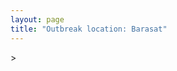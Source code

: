 ```yaml
---
layout: page
title: "Outbreak location: Barasat"
---
```

<div id="mapid">
<script src="https://buda-magenta.github.io/hazard_map/load_map.js"></script>
><script>
var marker_outbreak = L.marker([22.717624, 88.488953],{"autoPan": true}).addTo(map); marker_outbreak.bindTooltip("Barasat").openTooltip();

var circle_1 = L.circle([22.661196, 88.866022], {"pane": "markerPane", "color": "red", "fill": true, "fillOpacity": 0.2, "fillRule": "evenodd", "lineCap": "round", "lineJoin": "round", "opacity": 1.0, "radius": 376106, "stroke": true, "weight": 2}).addTo(map);
circle_1.bindTooltip("Basirhat<br>rank: 1<br>hazard index: 0.094027")

var circle_2 = L.circle([22.541418, 88.357691], {"pane": "markerPane", "color": "red", "fill": true, "fillOpacity": 0.2, "fillRule": "evenodd", "lineCap": "round", "lineJoin": "round", "opacity": 1.0, "radius": 347893, "stroke": true, "weight": 2}).addTo(map);
circle_2.bindTooltip("Kolkata<br>rank: 2<br>hazard index: 0.086973")

var circle_3 = L.circle([22.840800, 88.653500], {"pane": "markerPane", "color": "red", "fill": true, "fillOpacity": 0.2, "fillRule": "evenodd", "lineCap": "round", "lineJoin": "round", "opacity": 1.0, "radius": 252228, "stroke": true, "weight": 2}).addTo(map);
circle_3.bindTooltip("Habra<br>rank: 3<br>hazard index: 0.063057")

var circle_4 = L.circle([23.056882, 88.781851], {"pane": "markerPane", "color": "red", "fill": true, "fillOpacity": 0.2, "fillRule": "evenodd", "lineCap": "round", "lineJoin": "round", "opacity": 1.0, "radius": 57657, "stroke": true, "weight": 2}).addTo(map);
circle_4.bindTooltip("Bongaon<br>rank: 4<br>hazard index: 0.014414")

var circle_5 = L.circle([23.535048, 87.338043], {"pane": "markerPane", "color": "red", "fill": true, "fillOpacity": 0.2, "fillRule": "evenodd", "lineCap": "round", "lineJoin": "round", "opacity": 1.0, "radius": 37320, "stroke": true, "weight": 2}).addTo(map);
circle_5.bindTooltip("Durgapur<br>rank: 5<br>hazard index: 0.009330")

var circle_6 = L.circle([23.687130, 86.974659], {"pane": "markerPane", "color": "red", "fill": true, "fillOpacity": 0.2, "fillRule": "evenodd", "lineCap": "round", "lineJoin": "round", "opacity": 1.0, "radius": 37159, "stroke": true, "weight": 2}).addTo(map);
circle_6.bindTooltip("Asansol<br>rank: 6<br>hazard index: 0.009290")

var circle_7 = L.circle([22.508621, 88.253218], {"pane": "markerPane", "color": "red", "fill": true, "fillOpacity": 0.2, "fillRule": "evenodd", "lineCap": "round", "lineJoin": "round", "opacity": 1.0, "radius": 29584, "stroke": true, "weight": 2}).addTo(map);
circle_7.bindTooltip("Maheshtala<br>rank: 7<br>hazard index: 0.007396")

var circle_8 = L.circle([22.695034, 88.377060], {"pane": "markerPane", "color": "red", "fill": true, "fillOpacity": 0.2, "fillRule": "evenodd", "lineCap": "round", "lineJoin": "round", "opacity": 1.0, "radius": 25246, "stroke": true, "weight": 2}).addTo(map);
circle_8.bindTooltip("Panihati<br>rank: 8<br>hazard index: 0.006312")

var circle_9 = L.circle([22.670728, 88.376342], {"pane": "markerPane", "color": "red", "fill": true, "fillOpacity": 0.2, "fillRule": "evenodd", "lineCap": "round", "lineJoin": "round", "opacity": 1.0, "radius": 22156, "stroke": true, "weight": 2}).addTo(map);
circle_9.bindTooltip("Kamarhati<br>rank: 9<br>hazard index: 0.005539")

var circle_10 = L.circle([23.250000, 87.750000], {"pane": "markerPane", "color": "red", "fill": true, "fillOpacity": 0.2, "fillRule": "evenodd", "lineCap": "round", "lineJoin": "round", "opacity": 1.0, "radius": 20711, "stroke": true, "weight": 2}).addTo(map);
circle_10.bindTooltip("Barddhaman<br>rank: 10<br>hazard index: 0.005178")

var circle_11 = L.circle([24.379576, 88.585573], {"pane": "markerPane", "color": "red", "fill": true, "fillOpacity": 0.2, "fillRule": "evenodd", "lineCap": "round", "lineJoin": "round", "opacity": 1.0, "radius": 20509, "stroke": true, "weight": 2}).addTo(map);
circle_11.bindTooltip("Baharampur<br>rank: 11<br>hazard index: 0.005127")

var circle_12 = L.circle([22.646958, 88.343612], {"pane": "markerPane", "color": "red", "fill": true, "fillOpacity": 0.2, "fillRule": "evenodd", "lineCap": "round", "lineJoin": "round", "opacity": 1.0, "radius": 19219, "stroke": true, "weight": 2}).addTo(map);
circle_12.bindTooltip("Bally<br>rank: 12<br>hazard index: 0.004805")

var circle_13 = L.circle([22.591260, 88.390964], {"pane": "markerPane", "color": "red", "fill": true, "fillOpacity": 0.2, "fillRule": "evenodd", "lineCap": "round", "lineJoin": "round", "opacity": 1.0, "radius": 15820, "stroke": true, "weight": 2}).addTo(map);
circle_13.bindTooltip("Bidhan Nagar<br>rank: 13<br>hazard index: 0.003955")

var circle_14 = L.circle([22.707369, 88.374437], {"pane": "markerPane", "color": "red", "fill": true, "fillOpacity": 0.2, "fillRule": "evenodd", "lineCap": "round", "lineJoin": "round", "opacity": 1.0, "radius": 15396, "stroke": true, "weight": 2}).addTo(map);
circle_14.bindTooltip("Baranagar<br>rank: 14<br>hazard index: 0.003849")

var circle_15 = L.circle([22.694792, 88.453018], {"pane": "markerPane", "color": "red", "fill": true, "fillOpacity": 0.2, "fillRule": "evenodd", "lineCap": "round", "lineJoin": "round", "opacity": 1.0, "radius": 15034, "stroke": true, "weight": 2}).addTo(map);
circle_15.bindTooltip("Madhyamgram<br>rank: 15<br>hazard index: 0.003759")

var circle_16 = L.circle([22.890183, 88.426939], {"pane": "markerPane", "color": "red", "fill": true, "fillOpacity": 0.2, "fillRule": "evenodd", "lineCap": "round", "lineJoin": "round", "opacity": 1.0, "radius": 13851, "stroke": true, "weight": 2}).addTo(map);
circle_16.bindTooltip("Naihati<br>rank: 16<br>hazard index: 0.003463")

var circle_17 = L.circle([22.028124, 88.063265], {"pane": "markerPane", "color": "red", "fill": true, "fillOpacity": 0.2, "fillRule": "evenodd", "lineCap": "round", "lineJoin": "round", "opacity": 1.0, "radius": 12879, "stroke": true, "weight": 2}).addTo(map);
circle_17.bindTooltip("Haldia<br>rank: 17<br>hazard index: 0.003220")

var circle_18 = L.circle([22.472223, 88.093845], {"pane": "markerPane", "color": "red", "fill": true, "fillOpacity": 0.2, "fillRule": "evenodd", "lineCap": "round", "lineJoin": "round", "opacity": 1.0, "radius": 12579, "stroke": true, "weight": 2}).addTo(map);
circle_18.bindTooltip("Uluberia<br>rank: 18<br>hazard index: 0.003145")

var circle_19 = L.circle([22.754995, 88.341667], {"pane": "markerPane", "color": "red", "fill": true, "fillOpacity": 0.2, "fillRule": "evenodd", "lineCap": "round", "lineJoin": "round", "opacity": 1.0, "radius": 11450, "stroke": true, "weight": 2}).addTo(map);
circle_19.bindTooltip("Serampore<br>rank: 19<br>hazard index: 0.002863")

var circle_20 = L.circle([22.901200, 88.389900], {"pane": "markerPane", "color": "red", "fill": true, "fillOpacity": 0.2, "fillRule": "evenodd", "lineCap": "round", "lineJoin": "round", "opacity": 1.0, "radius": 11189, "stroke": true, "weight": 2}).addTo(map);
circle_20.bindTooltip("Hugli-Chinsurah<br>rank: 20<br>hazard index: 0.002797")

var circle_21 = L.circle([22.667046, 88.341146], {"pane": "markerPane", "color": "red", "fill": true, "fillOpacity": 0.2, "fillRule": "evenodd", "lineCap": "round", "lineJoin": "round", "opacity": 1.0, "radius": 10122, "stroke": true, "weight": 2}).addTo(map);
circle_21.bindTooltip("Uttarpara<br>rank: 21<br>hazard index: 0.002531")

var circle_22 = L.circle([23.405848, 88.495893], {"pane": "markerPane", "color": "red", "fill": true, "fillOpacity": 0.2, "fillRule": "evenodd", "lineCap": "round", "lineJoin": "round", "opacity": 1.0, "radius": 9378, "stroke": true, "weight": 2}).addTo(map);
circle_22.bindTooltip("Krishnanagar<br>rank: 22<br>hazard index: 0.002345")

var circle_23 = L.circle([23.259346, 88.437212], {"pane": "markerPane", "color": "red", "fill": true, "fillOpacity": 0.2, "fillRule": "evenodd", "lineCap": "round", "lineJoin": "round", "opacity": 1.0, "radius": 9352, "stroke": true, "weight": 2}).addTo(map);
circle_23.bindTooltip("Santipur<br>rank: 23<br>hazard index: 0.002338")

var circle_24 = L.circle([23.332200, 86.361600], {"pane": "markerPane", "color": "red", "fill": true, "fillOpacity": 0.2, "fillRule": "evenodd", "lineCap": "round", "lineJoin": "round", "opacity": 1.0, "radius": 8493, "stroke": true, "weight": 2}).addTo(map);
circle_24.bindTooltip("Purulia<br>rank: 24<br>hazard index: 0.002123")

var circle_25 = L.circle([22.870214, 88.419608], {"pane": "markerPane", "color": "red", "fill": true, "fillOpacity": 0.2, "fillRule": "evenodd", "lineCap": "round", "lineJoin": "round", "opacity": 1.0, "radius": 8441, "stroke": true, "weight": 2}).addTo(map);
circle_25.bindTooltip("Barrackpur<br>rank: 25<br>hazard index: 0.002110")

var circle_26 = L.circle([22.920982, 88.437022], {"pane": "markerPane", "color": "red", "fill": true, "fillOpacity": 0.2, "fillRule": "evenodd", "lineCap": "round", "lineJoin": "round", "opacity": 1.0, "radius": 7947, "stroke": true, "weight": 2}).addTo(map);
circle_26.bindTooltip("Halisahar<br>rank: 26<br>hazard index: 0.001987")

var circle_27 = L.circle([22.726141, 88.343487], {"pane": "markerPane", "color": "red", "fill": true, "fillOpacity": 0.2, "fillRule": "evenodd", "lineCap": "round", "lineJoin": "round", "opacity": 1.0, "radius": 7721, "stroke": true, "weight": 2}).addTo(map);
circle_27.bindTooltip("Rishra<br>rank: 27<br>hazard index: 0.001930")

var circle_28 = L.circle([23.388901, 88.372439], {"pane": "markerPane", "color": "red", "fill": true, "fillOpacity": 0.2, "fillRule": "evenodd", "lineCap": "round", "lineJoin": "round", "opacity": 1.0, "radius": 7708, "stroke": true, "weight": 2}).addTo(map);
circle_28.bindTooltip("Nabadwip<br>rank: 28<br>hazard index: 0.001927")

var circle_29 = L.circle([22.949011, 88.435910], {"pane": "markerPane", "color": "red", "fill": true, "fillOpacity": 0.2, "fillRule": "evenodd", "lineCap": "round", "lineJoin": "round", "opacity": 1.0, "radius": 7646, "stroke": true, "weight": 2}).addTo(map);
circle_29.bindTooltip("Kanchrapara<br>rank: 29<br>hazard index: 0.001912")

var circle_30 = L.circle([22.794910, 88.331772], {"pane": "markerPane", "color": "red", "fill": true, "fillOpacity": 0.2, "fillRule": "evenodd", "lineCap": "round", "lineJoin": "round", "opacity": 1.0, "radius": 7513, "stroke": true, "weight": 2}).addTo(map);
circle_30.bindTooltip("Baidyabati<br>rank: 30<br>hazard index: 0.001878")

var circle_31 = L.circle([22.741920, 88.379201], {"pane": "markerPane", "color": "red", "fill": true, "fillOpacity": 0.2, "fillRule": "evenodd", "lineCap": "round", "lineJoin": "round", "opacity": 1.0, "radius": 7346, "stroke": true, "weight": 2}).addTo(map);
circle_31.bindTooltip("Titagarh<br>rank: 31<br>hazard index: 0.001837")

var circle_32 = L.circle([22.715699, 88.381582], {"pane": "markerPane", "color": "red", "fill": true, "fillOpacity": 0.2, "fillRule": "evenodd", "lineCap": "round", "lineJoin": "round", "opacity": 1.0, "radius": 6889, "stroke": true, "weight": 2}).addTo(map);
circle_32.bindTooltip("Khardaha<br>rank: 32<br>hazard index: 0.001722")

var circle_33 = L.circle([22.965365, 88.403973], {"pane": "markerPane", "color": "red", "fill": true, "fillOpacity": 0.2, "fillRule": "evenodd", "lineCap": "round", "lineJoin": "round", "opacity": 1.0, "radius": 6494, "stroke": true, "weight": 2}).addTo(map);
circle_33.bindTooltip("Bansberia<br>rank: 33<br>hazard index: 0.001624")

var circle_34 = L.circle([22.974972, 88.434591], {"pane": "markerPane", "color": "red", "fill": true, "fillOpacity": 0.2, "fillRule": "evenodd", "lineCap": "round", "lineJoin": "round", "opacity": 1.0, "radius": 6293, "stroke": true, "weight": 2}).addTo(map);
circle_34.bindTooltip("Kalyani<br>rank: 34<br>hazard index: 0.001573")

var circle_35 = L.circle([23.131954, 87.207397], {"pane": "markerPane", "color": "red", "fill": true, "fillOpacity": 0.2, "fillRule": "evenodd", "lineCap": "round", "lineJoin": "round", "opacity": 1.0, "radius": 6169, "stroke": true, "weight": 2}).addTo(map);
circle_35.bindTooltip("Bankura<br>rank: 35<br>hazard index: 0.001542")

var circle_36 = L.circle([26.716413, 88.430992], {"pane": "markerPane", "color": "red", "fill": true, "fillOpacity": 0.2, "fillRule": "evenodd", "lineCap": "round", "lineJoin": "round", "opacity": 1.0, "radius": 5045, "stroke": true, "weight": 2}).addTo(map);
circle_36.bindTooltip("Siliguri<br>rank: 36<br>hazard index: 0.001261")

var circle_37 = L.circle([28.651718, 77.221939], {"pane": "markerPane", "color": "red", "fill": true, "fillOpacity": 0.2, "fillRule": "evenodd", "lineCap": "round", "lineJoin": "round", "opacity": 1.0, "radius": 5020, "stroke": true, "weight": 2}).addTo(map);
circle_37.bindTooltip("Delhi<br>rank: 37<br>hazard index: 0.001255")

var circle_38 = L.circle([19.075990, 72.877393], {"pane": "markerPane", "color": "red", "fill": true, "fillOpacity": 0.2, "fillRule": "evenodd", "lineCap": "round", "lineJoin": "round", "opacity": 1.0, "radius": 3805, "stroke": true, "weight": 2}).addTo(map);
circle_38.bindTooltip("Mumbai<br>rank: 38<br>hazard index: 0.000951")

var circle_39 = L.circle([24.965712, 88.127778], {"pane": "markerPane", "color": "red", "fill": true, "fillOpacity": 0.2, "fillRule": "evenodd", "lineCap": "round", "lineJoin": "round", "opacity": 1.0, "radius": 2616, "stroke": true, "weight": 2}).addTo(map);
circle_39.bindTooltip("English Bazar<br>rank: 39<br>hazard index: 0.000654")

var circle_40 = L.circle([25.133173, 86.525040], {"pane": "markerPane", "color": "red", "fill": true, "fillOpacity": 0.2, "fillRule": "evenodd", "lineCap": "round", "lineJoin": "round", "opacity": 1.0, "radius": 2479, "stroke": true, "weight": 2}).addTo(map);
circle_40.bindTooltip("Kharagpur<br>rank: 40<br>hazard index: 0.000620")

var circle_41 = L.circle([12.979120, 77.591300], {"pane": "markerPane", "color": "red", "fill": true, "fillOpacity": 0.2, "fillRule": "evenodd", "lineCap": "round", "lineJoin": "round", "opacity": 1.0, "radius": 2467, "stroke": true, "weight": 2}).addTo(map);
circle_41.bindTooltip("Bangalore<br>rank: 41<br>hazard index: 0.000617")

var circle_42 = L.circle([26.180598, 91.753943], {"pane": "markerPane", "color": "red", "fill": true, "fillOpacity": 0.2, "fillRule": "evenodd", "lineCap": "round", "lineJoin": "round", "opacity": 1.0, "radius": 2442, "stroke": true, "weight": 2}).addTo(map);
circle_42.bindTooltip("Guwahati<br>rank: 42<br>hazard index: 0.000611")

var circle_43 = L.circle([20.266777, 85.843559], {"pane": "markerPane", "color": "red", "fill": true, "fillOpacity": 0.2, "fillRule": "evenodd", "lineCap": "round", "lineJoin": "round", "opacity": 1.0, "radius": 2234, "stroke": true, "weight": 2}).addTo(map);
circle_43.bindTooltip("Bhubaneswar<br>rank: 43<br>hazard index: 0.000559")

var circle_44 = L.circle([25.609324, 85.123525], {"pane": "markerPane", "color": "red", "fill": true, "fillOpacity": 0.2, "fillRule": "evenodd", "lineCap": "round", "lineJoin": "round", "opacity": 1.0, "radius": 2087, "stroke": true, "weight": 2}).addTo(map);
circle_44.bindTooltip("Patna<br>rank: 44<br>hazard index: 0.000522")

var circle_45 = L.circle([21.735348, 81.944459], {"pane": "markerPane", "color": "red", "fill": true, "fillOpacity": 0.2, "fillRule": "evenodd", "lineCap": "round", "lineJoin": "round", "opacity": 1.0, "radius": 1907, "stroke": true, "weight": 2}).addTo(map);
circle_45.bindTooltip("Bhatpara<br>rank: 45<br>hazard index: 0.000477")

var circle_46 = L.circle([13.083694, 80.270186], {"pane": "markerPane", "color": "red", "fill": true, "fillOpacity": 0.2, "fillRule": "evenodd", "lineCap": "round", "lineJoin": "round", "opacity": 1.0, "radius": 1791, "stroke": true, "weight": 2}).addTo(map);
circle_46.bindTooltip("Chennai<br>rank: 46<br>hazard index: 0.000448")

var circle_47 = L.circle([17.388786, 78.461065], {"pane": "markerPane", "color": "red", "fill": true, "fillOpacity": 0.2, "fillRule": "evenodd", "lineCap": "round", "lineJoin": "round", "opacity": 1.0, "radius": 1725, "stroke": true, "weight": 2}).addTo(map);
circle_47.bindTooltip("Hyderabad<br>rank: 47<br>hazard index: 0.000431")

var circle_48 = L.circle([22.801519, 86.202958], {"pane": "markerPane", "color": "red", "fill": true, "fillOpacity": 0.2, "fillRule": "evenodd", "lineCap": "round", "lineJoin": "round", "opacity": 1.0, "radius": 1378, "stroke": true, "weight": 2}).addTo(map);
circle_48.bindTooltip("Jamshedpur<br>rank: 48<br>hazard index: 0.000345")

var circle_49 = L.circle([26.838100, 80.934600], {"pane": "markerPane", "color": "red", "fill": true, "fillOpacity": 0.2, "fillRule": "evenodd", "lineCap": "round", "lineJoin": "round", "opacity": 1.0, "radius": 1313, "stroke": true, "weight": 2}).addTo(map);
circle_49.bindTooltip("Lucknow<br>rank: 49<br>hazard index: 0.000328")

var circle_50 = L.circle([25.572433, 83.609605], {"pane": "markerPane", "color": "red", "fill": true, "fillOpacity": 0.2, "fillRule": "evenodd", "lineCap": "round", "lineJoin": "round", "opacity": 1.0, "radius": 1015, "stroke": true, "weight": 2}).addTo(map);
circle_50.bindTooltip("Medinipur<br>rank: 50<br>hazard index: 0.000254")

var circle_51 = L.circle([23.795281, 86.430964], {"pane": "markerPane", "color": "red", "fill": true, "fillOpacity": 0.2, "fillRule": "evenodd", "lineCap": "round", "lineJoin": "round", "opacity": 1.0, "radius": 1006, "stroke": true, "weight": 2}).addTo(map);
circle_51.bindTooltip("Dhanbad<br>rank: 51<br>hazard index: 0.000252")

var circle_52 = L.circle([23.831238, 91.282382], {"pane": "markerPane", "color": "red", "fill": true, "fillOpacity": 0.2, "fillRule": "evenodd", "lineCap": "round", "lineJoin": "round", "opacity": 1.0, "radius": 1001, "stroke": true, "weight": 2}).addTo(map);
circle_52.bindTooltip("Agartala<br>rank: 52<br>hazard index: 0.000250")

var circle_53 = L.circle([25.680654, 88.124646], {"pane": "markerPane", "color": "red", "fill": true, "fillOpacity": 0.2, "fillRule": "evenodd", "lineCap": "round", "lineJoin": "round", "opacity": 1.0, "radius": 992, "stroke": true, "weight": 2}).addTo(map);
circle_53.bindTooltip("Raiganj<br>rank: 53<br>hazard index: 0.000248")

var circle_54 = L.circle([23.370035, 85.325013], {"pane": "markerPane", "color": "red", "fill": true, "fillOpacity": 0.2, "fillRule": "evenodd", "lineCap": "round", "lineJoin": "round", "opacity": 1.0, "radius": 942, "stroke": true, "weight": 2}).addTo(map);
circle_54.bindTooltip("Ranchi<br>rank: 54<br>hazard index: 0.000236")

var circle_55 = L.circle([25.286698, 87.132254], {"pane": "markerPane", "color": "red", "fill": true, "fillOpacity": 0.2, "fillRule": "evenodd", "lineCap": "round", "lineJoin": "round", "opacity": 1.0, "radius": 923, "stroke": true, "weight": 2}).addTo(map);
circle_55.bindTooltip("Bhagalpur<br>rank: 55<br>hazard index: 0.000231")

var circle_56 = L.circle([17.723128, 83.301284], {"pane": "markerPane", "color": "red", "fill": true, "fillOpacity": 0.2, "fillRule": "evenodd", "lineCap": "round", "lineJoin": "round", "opacity": 1.0, "radius": 913, "stroke": true, "weight": 2}).addTo(map);
circle_56.bindTooltip("Visakhapatnam<br>rank: 56<br>hazard index: 0.000228")

var circle_57 = L.circle([20.468600, 85.879200], {"pane": "markerPane", "color": "red", "fill": true, "fillOpacity": 0.2, "fillRule": "evenodd", "lineCap": "round", "lineJoin": "round", "opacity": 1.0, "radius": 887, "stroke": true, "weight": 2}).addTo(map);
circle_57.bindTooltip("Cuttack<br>rank: 57<br>hazard index: 0.000222")

var circle_58 = L.circle([26.698885, 88.320030], {"pane": "markerPane", "color": "red", "fill": true, "fillOpacity": 0.2, "fillRule": "evenodd", "lineCap": "round", "lineJoin": "round", "opacity": 1.0, "radius": 803, "stroke": true, "weight": 2}).addTo(map);
circle_58.bindTooltip("Bagdogra<br>rank: 58<br>hazard index: 0.000201")

var circle_59 = L.circle([21.149813, 79.082056], {"pane": "markerPane", "color": "red", "fill": true, "fillOpacity": 0.2, "fillRule": "evenodd", "lineCap": "round", "lineJoin": "round", "opacity": 1.0, "radius": 800, "stroke": true, "weight": 2}).addTo(map);
circle_59.bindTooltip("Nagpur<br>rank: 59<br>hazard index: 0.000200")

var circle_60 = L.circle([23.021624, 72.579707], {"pane": "markerPane", "color": "red", "fill": true, "fillOpacity": 0.2, "fillRule": "evenodd", "lineCap": "round", "lineJoin": "round", "opacity": 1.0, "radius": 782, "stroke": true, "weight": 2}).addTo(map);
circle_60.bindTooltip("Ahmedabad<br>rank: 60<br>hazard index: 0.000196")

var circle_61 = L.circle([26.505476, 93.977739], {"pane": "markerPane", "color": "red", "fill": true, "fillOpacity": 0.2, "fillRule": "evenodd", "lineCap": "round", "lineJoin": "round", "opacity": 1.0, "radius": 748, "stroke": true, "weight": 2}).addTo(map);
circle_61.bindTooltip("Chandan Nagar<br>rank: 61<br>hazard index: 0.000187")

var circle_62 = L.circle([18.521428, 73.854454], {"pane": "markerPane", "color": "red", "fill": true, "fillOpacity": 0.2, "fillRule": "evenodd", "lineCap": "round", "lineJoin": "round", "opacity": 1.0, "radius": 702, "stroke": true, "weight": 2}).addTo(map);
circle_62.bindTooltip("Pune<br>rank: 62<br>hazard index: 0.000176")

var circle_63 = L.circle([24.476642, 86.606732], {"pane": "markerPane", "color": "red", "fill": true, "fillOpacity": 0.2, "fillRule": "evenodd", "lineCap": "round", "lineJoin": "round", "opacity": 1.0, "radius": 676, "stroke": true, "weight": 2}).addTo(map);
circle_63.bindTooltip("Deoghar<br>rank: 63<br>hazard index: 0.000169")

var circle_64 = L.circle([25.335649, 83.007629], {"pane": "markerPane", "color": "red", "fill": true, "fillOpacity": 0.2, "fillRule": "evenodd", "lineCap": "round", "lineJoin": "round", "opacity": 1.0, "radius": 665, "stroke": true, "weight": 2}).addTo(map);
circle_64.bindTooltip("Varanasi<br>rank: 64<br>hazard index: 0.000166")

var circle_65 = L.circle([26.915458, 75.818982], {"pane": "markerPane", "color": "red", "fill": true, "fillOpacity": 0.2, "fillRule": "evenodd", "lineCap": "round", "lineJoin": "round", "opacity": 1.0, "radius": 644, "stroke": true, "weight": 2}).addTo(map);
circle_65.bindTooltip("Jaipur<br>rank: 65<br>hazard index: 0.000161")

var circle_66 = L.circle([26.460914, 80.321759], {"pane": "markerPane", "color": "red", "fill": true, "fillOpacity": 0.2, "fillRule": "evenodd", "lineCap": "round", "lineJoin": "round", "opacity": 1.0, "radius": 639, "stroke": true, "weight": 2}).addTo(map);
circle_66.bindTooltip("Kanpur<br>rank: 66<br>hazard index: 0.000160")

var circle_67 = L.circle([11.664535, 92.739045], {"pane": "markerPane", "color": "red", "fill": true, "fillOpacity": 0.2, "fillRule": "evenodd", "lineCap": "round", "lineJoin": "round", "opacity": 1.0, "radius": 588, "stroke": true, "weight": 2}).addTo(map);
circle_67.bindTooltip("Port Blair<br>rank: 67<br>hazard index: 0.000147")

var circle_68 = L.circle([23.699128, 85.991069], {"pane": "markerPane", "color": "red", "fill": true, "fillOpacity": 0.2, "fillRule": "evenodd", "lineCap": "round", "lineJoin": "round", "opacity": 1.0, "radius": 578, "stroke": true, "weight": 2}).addTo(map);
circle_68.bindTooltip("Bokaro<br>rank: 68<br>hazard index: 0.000145")

var circle_69 = L.circle([26.083143, 86.032571], {"pane": "markerPane", "color": "red", "fill": true, "fillOpacity": 0.2, "fillRule": "evenodd", "lineCap": "round", "lineJoin": "round", "opacity": 1.0, "radius": 550, "stroke": true, "weight": 2}).addTo(map);
circle_69.bindTooltip("Darbhanga<br>rank: 69<br>hazard index: 0.000138")

var circle_70 = L.circle([26.626484, 88.734077], {"pane": "markerPane", "color": "red", "fill": true, "fillOpacity": 0.2, "fillRule": "evenodd", "lineCap": "round", "lineJoin": "round", "opacity": 1.0, "radius": 523, "stroke": true, "weight": 2}).addTo(map);
circle_70.bindTooltip("Jalpaiguri<br>rank: 70<br>hazard index: 0.000131")

var circle_71 = L.circle([16.508759, 80.618510], {"pane": "markerPane", "color": "red", "fill": true, "fillOpacity": 0.2, "fillRule": "evenodd", "lineCap": "round", "lineJoin": "round", "opacity": 1.0, "radius": 441, "stroke": true, "weight": 2}).addTo(map);
circle_71.bindTooltip("Vijayawada<br>rank: 71<br>hazard index: 0.000110")

var circle_72 = L.circle([26.298638, 87.953148], {"pane": "markerPane", "color": "red", "fill": true, "fillOpacity": 0.2, "fillRule": "evenodd", "lineCap": "round", "lineJoin": "round", "opacity": 1.0, "radius": 441, "stroke": true, "weight": 2}).addTo(map);
circle_72.bindTooltip("Kishanganj<br>rank: 72<br>hazard index: 0.000110")

var circle_73 = L.circle([21.237947, 81.633683], {"pane": "markerPane", "color": "red", "fill": true, "fillOpacity": 0.2, "fillRule": "evenodd", "lineCap": "round", "lineJoin": "round", "opacity": 1.0, "radius": 362, "stroke": true, "weight": 2}).addTo(map);
circle_73.bindTooltip("Raipur<br>rank: 73<br>hazard index: 0.000091")

var circle_74 = L.circle([24.796436, 85.007956], {"pane": "markerPane", "color": "red", "fill": true, "fillOpacity": 0.2, "fillRule": "evenodd", "lineCap": "round", "lineJoin": "round", "opacity": 1.0, "radius": 354, "stroke": true, "weight": 2}).addTo(map);
circle_74.bindTooltip("Gaya<br>rank: 74<br>hazard index: 0.000089")

var circle_75 = L.circle([26.148658, 85.340013], {"pane": "markerPane", "color": "red", "fill": true, "fillOpacity": 0.2, "fillRule": "evenodd", "lineCap": "round", "lineJoin": "round", "opacity": 1.0, "radius": 345, "stroke": true, "weight": 2}).addTo(map);
circle_75.bindTooltip("Muzaffarpur<br>rank: 75<br>hazard index: 0.000086")

var circle_76 = L.circle([19.807608, 85.825254], {"pane": "markerPane", "color": "red", "fill": true, "fillOpacity": 0.2, "fillRule": "evenodd", "lineCap": "round", "lineJoin": "round", "opacity": 1.0, "radius": 331, "stroke": true, "weight": 2}).addTo(map);
circle_76.bindTooltip("Puri<br>rank: 76<br>hazard index: 0.000083")

var circle_77 = L.circle([21.170200, 72.831100], {"pane": "markerPane", "color": "red", "fill": true, "fillOpacity": 0.2, "fillRule": "evenodd", "lineCap": "round", "lineJoin": "round", "opacity": 1.0, "radius": 324, "stroke": true, "weight": 2}).addTo(map);
circle_77.bindTooltip("Surat<br>rank: 77<br>hazard index: 0.000081")

var circle_78 = L.circle([21.500000, 86.750000], {"pane": "markerPane", "color": "red", "fill": true, "fillOpacity": 0.2, "fillRule": "evenodd", "lineCap": "round", "lineJoin": "round", "opacity": 1.0, "radius": 312, "stroke": true, "weight": 2}).addTo(map);
circle_78.bindTooltip("Baleshwar<br>rank: 78<br>hazard index: 0.000078")

var circle_79 = L.circle([25.560900, 87.647654], {"pane": "markerPane", "color": "red", "fill": true, "fillOpacity": 0.2, "fillRule": "evenodd", "lineCap": "round", "lineJoin": "round", "opacity": 1.0, "radius": 303, "stroke": true, "weight": 2}).addTo(map);
circle_79.bindTooltip("Katihar<br>rank: 79<br>hazard index: 0.000076")

var circle_80 = L.circle([24.800609, 93.937000], {"pane": "markerPane", "color": "red", "fill": true, "fillOpacity": 0.2, "fillRule": "evenodd", "lineCap": "round", "lineJoin": "round", "opacity": 1.0, "radius": 300, "stroke": true, "weight": 2}).addTo(map);
circle_80.bindTooltip("Imphal<br>rank: 80<br>hazard index: 0.000075")

var circle_81 = L.circle([21.934900, 86.732400], {"pane": "markerPane", "color": "red", "fill": true, "fillOpacity": 0.2, "fillRule": "evenodd", "lineCap": "round", "lineJoin": "round", "opacity": 1.0, "radius": 292, "stroke": true, "weight": 2}).addTo(map);
circle_81.bindTooltip("Baripada<br>rank: 81<br>hazard index: 0.000073")

var circle_82 = L.circle([28.457876, 79.405571], {"pane": "markerPane", "color": "red", "fill": true, "fillOpacity": 0.2, "fillRule": "evenodd", "lineCap": "round", "lineJoin": "round", "opacity": 1.0, "radius": 290, "stroke": true, "weight": 2}).addTo(map);
circle_82.bindTooltip("Bareilly<br>rank: 82<br>hazard index: 0.000073")

var circle_83 = L.circle([25.438130, 81.833800], {"pane": "markerPane", "color": "red", "fill": true, "fillOpacity": 0.2, "fillRule": "evenodd", "lineCap": "round", "lineJoin": "round", "opacity": 1.0, "radius": 284, "stroke": true, "weight": 2}).addTo(map);
circle_83.bindTooltip("Allahabad<br>rank: 83<br>hazard index: 0.000071")

var circle_84 = L.circle([21.063329, 86.505373], {"pane": "markerPane", "color": "red", "fill": true, "fillOpacity": 0.2, "fillRule": "evenodd", "lineCap": "round", "lineJoin": "round", "opacity": 1.0, "radius": 282, "stroke": true, "weight": 2}).addTo(map);
circle_84.bindTooltip("Bhadrak<br>rank: 84<br>hazard index: 0.000071")

var circle_85 = L.circle([23.730215, 86.839671], {"pane": "markerPane", "color": "red", "fill": true, "fillOpacity": 0.2, "fillRule": "evenodd", "lineCap": "round", "lineJoin": "round", "opacity": 1.0, "radius": 255, "stroke": true, "weight": 2}).addTo(map);
circle_85.bindTooltip("Kulti<br>rank: 85<br>hazard index: 0.000064")

var circle_86 = L.circle([19.194329, 72.970178], {"pane": "markerPane", "color": "red", "fill": true, "fillOpacity": 0.2, "fillRule": "evenodd", "lineCap": "round", "lineJoin": "round", "opacity": 1.0, "radius": 252, "stroke": true, "weight": 2}).addTo(map);
circle_86.bindTooltip("Thane<br>rank: 86<br>hazard index: 0.000063")

var circle_87 = L.circle([23.160894, 79.949770], {"pane": "markerPane", "color": "red", "fill": true, "fillOpacity": 0.2, "fillRule": "evenodd", "lineCap": "round", "lineJoin": "round", "opacity": 1.0, "radius": 246, "stroke": true, "weight": 2}).addTo(map);
circle_87.bindTooltip("Jabalpur<br>rank: 87<br>hazard index: 0.000062")

var circle_88 = L.circle([24.817861, 92.756221], {"pane": "markerPane", "color": "red", "fill": true, "fillOpacity": 0.2, "fillRule": "evenodd", "lineCap": "round", "lineJoin": "round", "opacity": 1.0, "radius": 239, "stroke": true, "weight": 2}).addTo(map);
circle_88.bindTooltip("Silchar<br>rank: 88<br>hazard index: 0.000060")

var circle_89 = L.circle([25.720581, 85.255560], {"pane": "markerPane", "color": "red", "fill": true, "fillOpacity": 0.2, "fillRule": "evenodd", "lineCap": "round", "lineJoin": "round", "opacity": 1.0, "radius": 230, "stroke": true, "weight": 2}).addTo(map);
circle_89.bindTooltip("Hajipur<br>rank: 89<br>hazard index: 0.000058")

var circle_90 = L.circle([22.214285, 84.872437], {"pane": "markerPane", "color": "red", "fill": true, "fillOpacity": 0.2, "fillRule": "evenodd", "lineCap": "round", "lineJoin": "round", "opacity": 1.0, "radius": 224, "stroke": true, "weight": 2}).addTo(map);
circle_90.bindTooltip("Raurkela<br>rank: 90<br>hazard index: 0.000056")

var circle_91 = L.circle([30.909016, 75.851601], {"pane": "markerPane", "color": "red", "fill": true, "fillOpacity": 0.2, "fillRule": "evenodd", "lineCap": "round", "lineJoin": "round", "opacity": 1.0, "radius": 219, "stroke": true, "weight": 2}).addTo(map);
circle_91.bindTooltip("Ludhiana<br>rank: 91<br>hazard index: 0.000055")

var circle_92 = L.circle([27.484460, 94.901945], {"pane": "markerPane", "color": "red", "fill": true, "fillOpacity": 0.2, "fillRule": "evenodd", "lineCap": "round", "lineJoin": "round", "opacity": 1.0, "radius": 218, "stroke": true, "weight": 2}).addTo(map);
circle_92.bindTooltip("Dibrugarh<br>rank: 92<br>hazard index: 0.000055")

var circle_93 = L.circle([25.263487, 88.789003], {"pane": "markerPane", "color": "red", "fill": true, "fillOpacity": 0.2, "fillRule": "evenodd", "lineCap": "round", "lineJoin": "round", "opacity": 1.0, "radius": 213, "stroke": true, "weight": 2}).addTo(map);
circle_93.bindTooltip("Balurghat<br>rank: 93<br>hazard index: 0.000053")

var circle_94 = L.circle([28.863842, 78.805778], {"pane": "markerPane", "color": "red", "fill": true, "fillOpacity": 0.2, "fillRule": "evenodd", "lineCap": "round", "lineJoin": "round", "opacity": 1.0, "radius": 206, "stroke": true, "weight": 2}).addTo(map);
circle_94.bindTooltip("Moradabad<br>rank: 94<br>hazard index: 0.000052")

var circle_95 = L.circle([26.671329, 83.364583], {"pane": "markerPane", "color": "red", "fill": true, "fillOpacity": 0.2, "fillRule": "evenodd", "lineCap": "round", "lineJoin": "round", "opacity": 1.0, "radius": 200, "stroke": true, "weight": 2}).addTo(map);
circle_95.bindTooltip("Gorakhpur<br>rank: 95<br>hazard index: 0.000050")

var circle_96 = L.circle([25.913591, 93.728371], {"pane": "markerPane", "color": "red", "fill": true, "fillOpacity": 0.2, "fillRule": "evenodd", "lineCap": "round", "lineJoin": "round", "opacity": 1.0, "radius": 194, "stroke": true, "weight": 2}).addTo(map);
circle_96.bindTooltip("Dimapur<br>rank: 96<br>hazard index: 0.000049")

var circle_97 = L.circle([20.011247, 73.790236], {"pane": "markerPane", "color": "red", "fill": true, "fillOpacity": 0.2, "fillRule": "evenodd", "lineCap": "round", "lineJoin": "round", "opacity": 1.0, "radius": 191, "stroke": true, "weight": 2}).addTo(map);
circle_97.bindTooltip("Nashik<br>rank: 97<br>hazard index: 0.000048")

var circle_98 = L.circle([22.910184, 69.899418], {"pane": "markerPane", "color": "red", "fill": true, "fillOpacity": 0.2, "fillRule": "evenodd", "lineCap": "round", "lineJoin": "round", "opacity": 1.0, "radius": 177, "stroke": true, "weight": 2}).addTo(map);
circle_98.bindTooltip("Bhadreshwar<br>rank: 98<br>hazard index: 0.000044")

var circle_99 = L.circle([27.175255, 78.009816], {"pane": "markerPane", "color": "red", "fill": true, "fillOpacity": 0.2, "fillRule": "evenodd", "lineCap": "round", "lineJoin": "round", "opacity": 1.0, "radius": 156, "stroke": true, "weight": 2}).addTo(map);
circle_99.bindTooltip("Agra<br>rank: 99<br>hazard index: 0.000039")

var circle_100 = L.circle([25.329791, 86.456777], {"pane": "markerPane", "color": "red", "fill": true, "fillOpacity": 0.2, "fillRule": "evenodd", "lineCap": "round", "lineJoin": "round", "opacity": 1.0, "radius": 154, "stroke": true, "weight": 2}).addTo(map);
circle_100.bindTooltip("Jamalpur<br>rank: 100<br>hazard index: 0.000039")
</script>
</div>